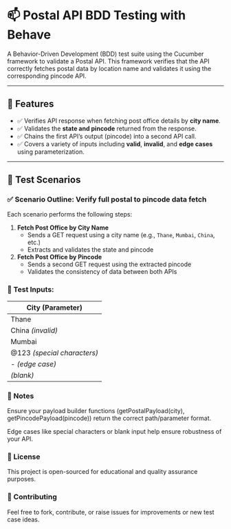 # 📫 Postal API BDD Testing with Behave

A Behavior-Driven Development (BDD) test suite using the Cucumber framework to validate a Postal API. This framework verifies that the API correctly fetches postal data by location name and validates it using the corresponding pincode API.

---

## 🚀 Features

- ✅ Verifies API response when fetching post office details by **city name**.
- ✅ Validates the **state and pincode** returned from the response.
- ✅ Chains the first API’s output (pincode) into a second API call.
- ✅ Covers a variety of inputs including **valid**, **invalid**, and **edge cases** using parameterization.

---

## 🧪 Test Scenarios

### ✅ Scenario Outline: Verify full postal to pincode data fetch

Each scenario performs the following steps:

1. **Fetch Post Office by City Name**
   - Sends a GET request using a city name (e.g., `Thane`, `Mumbai`, `China`, etc.)
   - Extracts and validates the state and pincode
2. **Fetch Post Office by Pincode**
   - Sends a second GET request using the extracted pincode
   - Validates the consistency of data between both APIs

### 🧾 Test Inputs:

| City (Parameter)     |
|----------------------|
| Thane                |
| China *(invalid)*    |
| Mumbai               |
| @123 *(special characters)* |
| - *(edge case)*      |
| *(blank)*            |

### 🧠 Notes
Ensure your payload builder functions (getPostalPayload(city), getPincodePayload(pincode)) return the correct path/parameter format.

Edge cases like special characters or blank input help ensure robustness of your API.

### 📄 License
This project is open-sourced for educational and quality assurance purposes.

### 🤝 Contributing
Feel free to fork, contribute, or raise issues for improvements or new test case ideas.

